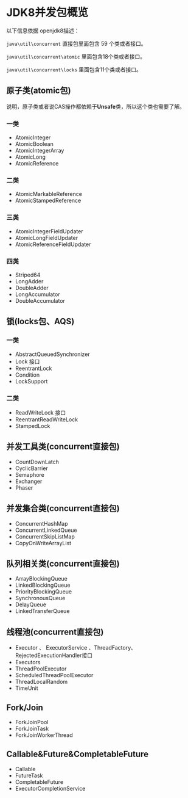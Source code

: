 

# JDK8并发包概览

以下信息依据 openjdk8描述：

`java\util\concurrent`  直接包里面包含 59 个类或者接口。

`java\util\concurrent\atomic` 里面包含18个类或者接口。

`java\util\concurrent\locks` 里面包含11个类或者接口。



## 原子类(atomic包)

说明，原子类或者说CAS操作都依赖于**Unsafe**类，所以这个类也需要了解。

### 一类

- AtomicInteger
- AtomicBoolean
- AtomicIntegerArray
- AtomicLong
- AtomicReference

### 二类

- AtomicMarkableReference
- AtomicStampedReference

### 三类

- AtomicIntegerFieldUpdater
- AtomicLongFieldUpdater
- AtomicReferenceFieldUpdater

### 四类

- Striped64
- LongAdder
- DoubleAdder
- LongAccumulator
- DoubleAccumulator

## 锁(locks包、AQS)

### 一类

- AbstractQueuedSynchronizer
- Lock 接口
- ReentrantLock
- Condition
- LockSupport

### 二类

- ReadWriteLock  接口
- ReentrantReadWriteLock
- StampedLock

## 并发工具类(concurrent直接包)

- CountDownLatch
- CyclicBarrier
- Semaphore
- Exchanger
- Phaser

## 并发集合类(concurrent直接包)

- ConcurrentHashMap
- ConcurrentLinkedQueue
- ConcurrentSkipListMap
- CopyOnWriteArrayList

## 队列相关类(concurrent直接包)

- ArrayBlockingQueue
- LinkedBlockingQueue
- PriorityBlockingQueue
- SynchronousQueue
- DelayQueue
- LinkedTransferQueue

## 线程池(concurrent直接包)

- Executor 、 ExecutorService 、ThreadFactory、RejectedExecutionHandler接口
- Executors
- ThreadPoolExecutor
- ScheduledThreadPoolExecutor
- ThreadLocalRandom
- TimeUnit

## Fork/Join

- ForkJoinPool
- ForkJoinTask
- ForkJoinWorkerThread

## Callable&Future&CompletableFuture

- Callable
- FutureTask
- CompletableFuture
- ExecutorCompletionService







